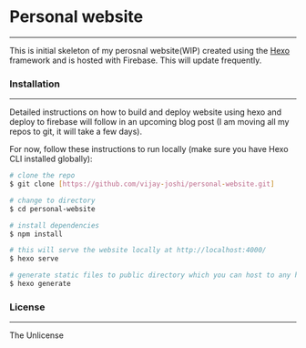 # Personal website
----
This is initial skeleton of my perosnal website(WIP) created using the [Hexo]([https://hexo.io/]) framework and is hosted with Firebase. This will update frequently.

### Installation
----
Detailed instructions on how to build and deploy website using hexo and deploy to firebase will follow in an upcoming blog post (I am moving all my repos to git, it will take a few days).

For now, follow these instructions to run locally (make sure you have Hexo CLI installed globally):
```sh
# clone the repo
$ git clone [https://github.com/vijay-joshi/personal-website.git]

# change to directory
$ cd personal-website

# install dependencies
$ npm install

# this will serve the website locally at http://localhost:4000/
$ hexo serve

# generate static files to public directory which you can host to any host
$ hexo generate
```


### License
----
The Unlicense
